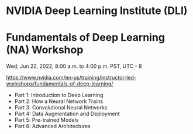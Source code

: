 # NVIDIA Deep Learning Institute (DLI)
# Fundamentals of Deep Learning (NA) Workshop
Wed, Jun 22, 2022, 8:00 a.m. to 4:00 p.m. PST, UTC - 8

https://www.nvidia.com/en-us/training/instructor-led-workshops/fundamentals-of-deep-learning/

- Part 1: Introduction to Deep Learning
- Part 2: How a Neural Network Trains
- Part 3: Convolutional Neural Networks
- Part 4: Data Augmentation and Deployment
- Part 5: Pre-trained Models
- Part 6: Advanced Architectures
